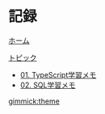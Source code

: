 # 記録

[<i class="fas fa-home"></i> ホーム](index.md)

[トピック]()

* [01. TypeScript学習メモ](typescript1.md)
* [02. SQL学習メモ](sql1.md)

[gimmick:theme](cosmo)